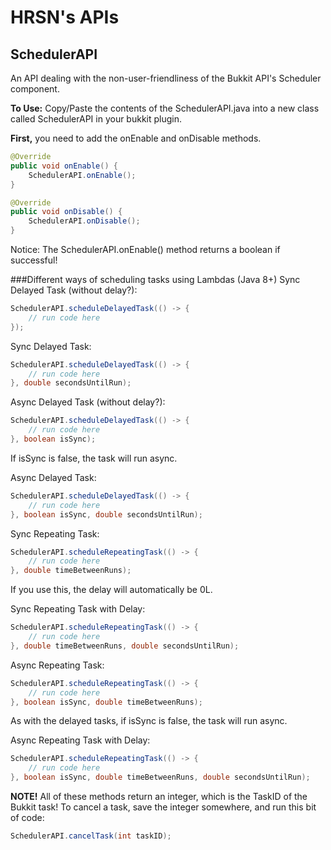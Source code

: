 # HRSN's APIs

## SchedulerAPI
An API dealing with the non-user-friendliness of the Bukkit API's Scheduler component.

<b>To Use:</b> Copy/Paste the contents of the SchedulerAPI.java into a new class called SchedulerAPI in your bukkit plugin.

<b>First,</b> you need to add the onEnable and onDisable methods.
```java
@Override
public void onEnable() {
    SchedulerAPI.onEnable();
}

@Override
public void onDisable() {
    SchedulerAPI.onDisable();
}
```
Notice: The SchedulerAPI.onEnable() method returns a boolean if successful!

###Different ways of scheduling tasks using Lambdas (Java 8+)
Sync Delayed Task (without delay?):
```java
SchedulerAPI.scheduleDelayedTask(() -> {
    // run code here
});
```

Sync Delayed Task:
```java
SchedulerAPI.scheduleDelayedTask(() -> {
    // run code here
}, double secondsUntilRun);
```

Async Delayed Task (without delay?):
```java
SchedulerAPI.scheduleDelayedTask(() -> {
    // run code here
}, boolean isSync);
```
If isSync is false, the task will run async.

Async Delayed Task:
```java
SchedulerAPI.scheduleDelayedTask(() -> {
    // run code here
}, boolean isSync, double secondsUntilRun);
```

Sync Repeating Task:
```java
SchedulerAPI.scheduleRepeatingTask(() -> {
    // run code here
}, double timeBetweenRuns);
```
If you use this, the delay will automatically be 0L.

Sync Repeating Task with Delay:
```java
SchedulerAPI.scheduleRepeatingTask(() -> {
    // run code here
}, double timeBetweenRuns, double secondsUntilRun);
```

Async Repeating Task:
```java
SchedulerAPI.scheduleRepeatingTask(() -> {
    // run code here
}, boolean isSync, double timeBetweenRuns);
```
As with the delayed tasks, if isSync is false, the task will run async.

Async Repeating Task with Delay:
```java
SchedulerAPI.scheduleRepeatingTask(() -> {
    // run code here
}, boolean isSync, double timeBetweenRuns, double secondsUntilRun);
```

<b>NOTE!</b> All of these methods return an integer, which is the TaskID of the Bukkit task! To cancel a task, save the integer somewhere, and run this bit of code:
```java
SchedulerAPI.cancelTask(int taskID);
```
